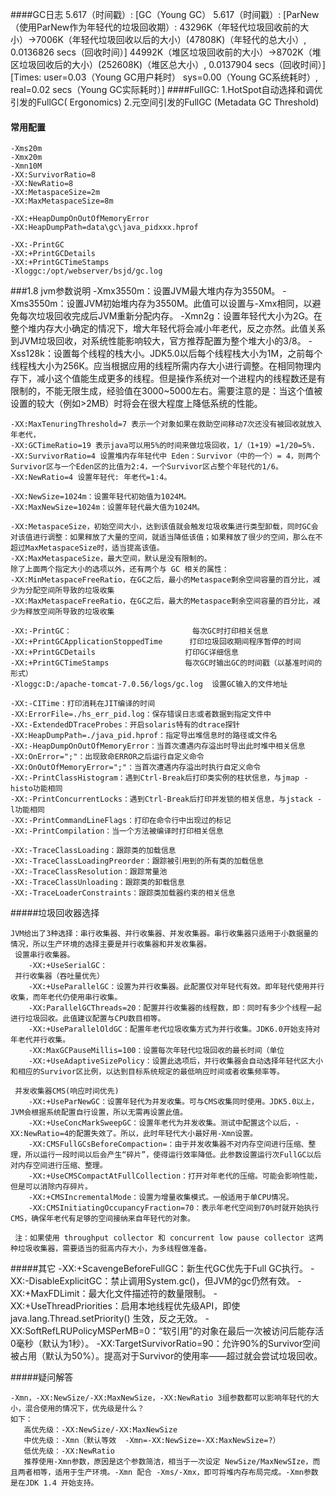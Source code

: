 ####GC日志
       5.617（时间戳）: [GC（Young GC） 5.617（时间戳）: [ParNew（使用ParNew作为年轻代的垃圾回收期）: 43296K（年轻代垃圾回收前的大小）->7006K（年轻代垃圾回收以后的大小）(47808K)（年轻代的总大小）, 0.0136826 secs（回收时间）] 44992K（堆区垃圾回收前的大小）->8702K（堆区垃圾回收后的大小）(252608K)（堆区总大小）, 0.0137904 secs（回收时间）] [Times: user=0.03（Young GC用户耗时） sys=0.00（Young GC系统耗时）, real=0.02 secs（Young GC实际耗时）]
####FullGC:
    1.HotSpot自动选择和调优引发的FullGC( Ergonomics)
    2.元空间引发的FullGC (Metadata GC Threshold)
    
#### 常用配置
    -Xms20m
    -Xmx20m
    -Xmn10M
    -XX:SurvivorRatio=8
    -XX:NewRatio=8
    -XX:MetaspaceSize=2m
    -XX:MaxMetaspaceSize=8m
                     
    -XX:+HeapDumpOnOutOfMemoryError
    -XX:HeapDumpPath=data\gc\java_pidxxx.hprof
                    
    -XX:-PrintGC
    -XX:+PrintGCDetails
    -XX:+PrintGCTimeStamps
    -Xloggc:/opt/webserver/bsjd/gc.log
   
 
###1.8 jvm参数说明
    -Xmx3550m：设置JVM最大堆内存为3550M。
    -Xms3550m：设置JVM初始堆内存为3550M。此值可以设置与-Xmx相同，以避免每次垃圾回收完成后JVM重新分配内存。
    -Xmn2g：设置年轻代大小为2G。在整个堆内存大小确定的情况下，增大年轻代将会减小年老代，反之亦然。此值关系到JVM垃圾回收，对系统性能影响较大，官方推荐配置为整个堆大小的3/8。
    -Xss128k：设置每个线程的栈大小。JDK5.0以后每个线程栈大小为1M，之前每个线程栈大小为256K。应当根据应用的线程所需内存大小进行调整。在相同物理内存下，减小这个值能生成更多的线程。但是操作系统对一个进程内的线程数还是有限制的，不能无限生成，经验值在3000~5000左右。需要注意的是：当这个值被设置的较大（例如>2MB）时将会在很大程度上降低系统的性能。
                
    -XX:MaxTenuringThreshold=7 表示一个对象如果在救助空间移动7次还没有被回收就放入年老代，
    -XX:GCTimeRatio=19 表示java可以用5%的时间来做垃圾回收，1/（1+19）=1/20=5%.
    -XX:SurvivorRatio=4 设置堆内存年轻代中 Eden：Survivor（中的一个）= 4，则两个Survivor区与一个Eden区的比值为2:4，一个Survivor区占整个年轻代的1/6。
    -XX:NewRatio=4 设置年轻代: 年老代=1:4。
    
    -XX:NewSize=1024m：设置年轻代初始值为1024M。
    -XX:MaxNewSize=1024m：设置年轻代最大值为1024M。
    
    -XX:MetaspaceSize，初始空间大小，达到该值就会触发垃圾收集进行类型卸载，同时GC会对该值进行调整：如果释放了大量的空间，就适当降低该值；如果释放了很少的空间，那么在不超过MaxMetaspaceSize时，适当提高该值。
    -XX:MaxMetaspaceSize，最大空间，默认是没有限制的。
    除了上面两个指定大小的选项以外，还有两个与 GC 相关的属性：
    -XX:MinMetaspaceFreeRatio，在GC之后，最小的Metaspace剩余空间容量的百分比，减少为分配空间所导致的垃圾收集
    -XX:MaxMetaspaceFreeRatio，在GC之后，最大的Metaspace剩余空间容量的百分比，减少为释放空间所导致的垃圾收集
    
    -XX:-PrintGC：                           每次GC时打印相关信息
    -XX:+PrintGCApplicationStoppedTime      打印垃圾回收期间程序暂停的时间
    -XX:+PrintGCDetails                    打印GC详细信息
    -XX:+PrintGCTimeStamps                 每次GC时输出GC的时间戳（以基准时间的形式）
    -Xloggc:D:/apache-tomcat-7.0.56/logs/gc.log  设置GC输入的文件地址
                
    -XX:-CITime：打印消耗在JIT编译的时间
    -XX:ErrorFile=./hs_err_pid.log：保存错误日志或者数据到指定文件中
    -XX:-ExtendedDTraceProbes：开启solaris特有的dtrace探针
    -XX:HeapDumpPath=./java_pid.hprof：指定导出堆信息时的路径或文件名
    -XX:-HeapDumpOnOutOfMemoryError：当首次遭遇内存溢出时导出此时堆中相关信息
    -XX:OnError=";"：出现致命ERROR之后运行自定义命令
    -XX:OnOutOfMemoryError=";"：当首次遭遇内存溢出时执行自定义命令
    -XX:-PrintClassHistogram：遇到Ctrl-Break后打印类实例的柱状信息，与jmap -histo功能相同
    -XX:-PrintConcurrentLocks：遇到Ctrl-Break后打印并发锁的相关信息，与jstack -l功能相同
    -XX:-PrintCommandLineFlags：打印在命令行中出现过的标记
    -XX:-PrintCompilation：当一个方法被编译时打印相关信息
                    
    -XX:-TraceClassLoading：跟踪类的加载信息
    -XX:-TraceClassLoadingPreorder：跟踪被引用到的所有类的加载信息
    -XX:-TraceClassResolution：跟踪常量池
    -XX:-TraceClassUnloading：跟踪类的卸载信息
    -XX:-TraceLoaderConstraints：跟踪类加载器约束的相关信息
                
   
                
#####垃圾回收器选择
                
    JVM给出了3种选择：串行收集器、并行收集器、并发收集器。串行收集器只适用于小数据量的情况，所以生产环境的选择主要是并行收集器和并发收集器。
     设置串行收集器。
        -XX:+UseSerialGC：
     并行收集器（吞吐量优先）
        -XX:+UseParallelGC：设置为并行收集器。此配置仅对年轻代有效。即年轻代使用并行收集，而年老代仍使用串行收集。
        -XX:ParallelGCThreads=20：配置并行收集器的线程数，即：同时有多少个线程一起进行垃圾回收。此值建议配置与CPU数目相等。
        -XX:+UseParallelOldGC：配置年老代垃圾收集方式为并行收集。JDK6.0开始支持对年老代并行收集。
        -XX:MaxGCPauseMillis=100：设置每次年轻代垃圾回收的最长时间（单位
        -XX:+UseAdaptiveSizePolicy：设置此选项后，并行收集器会自动选择年轻代区大小和相应的Survivor区比例，以达到目标系统规定的最低响应时间或者收集频率等。
                
     并发收集器CMS(响应时间优先)
        -XX:+UseParNewGC：设置年轻代为并发收集。可与CMS收集同时使用。JDK5.0以上，JVM会根据系统配置自行设置，所以无需再设置此值。     
        -XX:+UseConcMarkSweepGC：设置年老代为并发收集。测试中配置这个以后，-XX:NewRatio=4的配置失效了。所以，此时年轻代大小最好用-Xmn设置。
        -XX:CMSFullGCsBeforeCompaction=：由于并发收集器不对内存空间进行压缩、整理，所以运行一段时间以后会产生“碎片”，使得运行效率降低。此参数设置运行次FullGC以后对内存空间进行压缩、整理。
        -XX:+UseCMSCompactAtFullCollection：打开对年老代的压缩。可能会影响性能，但是可以消除内存碎片。
        -XX:+CMSIncrementalMode：设置为增量收集模式。一般适用于单CPU情况。
        -XX:CMSInitiatingOccupancyFraction=70：表示年老代空间到70%时就开始执行CMS，确保年老代有足够的空间接纳来自年轻代的对象。
          
     注：如果使用 throughput collector 和 concurrent low pause collector 这两种垃圾收集器，需要适当的挺高内存大小，为多线程做准备。
                
#####其它
     -XX:+ScavengeBeforeFullGC：新生代GC优先于Full GC执行。
     -XX:-DisableExplicitGC：禁止调用System.gc()，但JVM的gc仍然有效。
     -XX:+MaxFDLimit：最大化文件描述符的数量限制。
     -XX:+UseThreadPriorities：启用本地线程优先级API，即使 java.lang.Thread.setPriority() 生效，反之无效。
     -XX:SoftRefLRUPolicyMSPerMB=0：“软引用”的对象在最后一次被访问后能存活0毫秒（默认为1秒）。
     -XX:TargetSurvivorRatio=90：允许90%的Survivor空间被占用（默认为50%）。提高对于Survivor的使用率——超过就会尝试垃圾回收。
                
#####疑问解答
                
    -Xmn，-XX:NewSize/-XX:MaxNewSize，-XX:NewRatio 3组参数都可以影响年轻代的大小，混合使用的情况下，优先级是什么？
    如下：
       高优先级：-XX:NewSize/-XX:MaxNewSize
       中优先级：-Xmn（默认等效  -Xmn=-XX:NewSize=-XX:MaxNewSize=?）
       低优先级：-XX:NewRatio
       推荐使用-Xmn参数，原因是这个参数简洁，相当于一次设定 NewSize/MaxNewSIze，而且两者相等，适用于生产环境。-Xmn 配合 -Xms/-Xmx，即可将堆内存布局完成。-Xmn参数是在JDK 1.4 开始支持。                
                

                
                